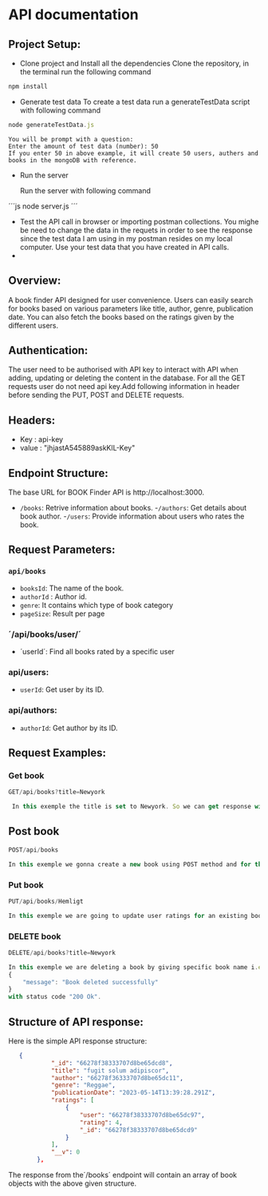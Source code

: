 # API documentation

## Project Setup:
- Clone project and Install all the dependencies
Clone the repository, in the terminal run the following command

```js
npm install
```
- Generate test data
  To create a test data run a generateTestData script with following command
  
```js
node generateTestData.js
```
```
You will be prompt with a question:
Enter the amount of test data (number): 50
If you enter 50 in above example, it will create 50 users, authers and books in the mongoDB with reference.
```
- Run the server
  
  Run the server with following command
  
´´´js
node server.js
´´´
- Test the API call in browser or importing postman collections. You mighe be need to change the data in the requets in order to see the response since the test data I am using in my postman resides on my local computer. Use your test data that you have created in API calls.
- 
## Overview:

A book finder API designed for user convenience. Users can easily search for books based on various parameters like title, author, genre, publication date. You can also fetch the books based on the ratings given by the different users.

## Authentication: 

The user need to be authorised with API key to interact with API when adding, updating or deleting the content in the database. For all the GET requests user do not need api key.Add following information in header before sending the PUT, POST and DELETE requests.

## Headers:

- Key : api-key
- value : "jhjastA545889askKlL-Key"

## Endpoint Structure:

The base URL for BOOK Finder API is http://localhost:3000.

- `/books`: Retrive information about books.
-`/authors`: Get details about book author.
-`/users`: Provide information about users who rates the book.

## Request Parameters:

 ### `api/books`
- `booksId`: The name of the book.
- `authorId` : Author id.
- `genre`: It contains which type of book category
- `pageSize`: Result per page
  
### ´/api/books/user/´
- ´userId´: Find all books rated by a specific user

### api/users:
- `userId`: Get user by its ID.

### api/authors:
- `authorId`: Get author by its ID.


## Request Examples:

### Get book

```js
GET/api/books?title=Newyork

 In this exemple the title is set to Newyork. So we can get response with specific title which we have given. Note that we dont need api-key for get requests.´´´
```

 ## Post book

```js
POST/api/books

In this exemple we gonna create a new book using POST method and for this method we need api-key and we need to set everything in Body.For this request we will get response with status code "201 Created".
```
### Put book

```js
PUT/api/books/Hemligt

In this exemple we are going to update user ratings for an existing book named "Hemligt". So we hit this endpoint which is given above. For this request we need api-key and we need to set new desired ratings in Body. We will get response "200 Ok" with our updated user ratings.
```
### DELETE book

```js
DELETE/api/books?title=Newyork

In this exemple we are deleting a book by giving specific book name i.e "Newyork". We will get following response:
{
    "message": "Book deleted successfully"
}
with status code "200 Ok".
```
## Structure of API response:
Here is the simple API response structure:
```json
   {
            "_id": "66278f38333707d8be65dcd8",
            "title": "fugit solum adipiscor",
            "author": "66278f36333707d8be65dc11",
            "genre": "Reggae",
            "publicationDate": "2023-05-14T13:39:28.291Z",
            "ratings": [
                {
                    "user": "66278f38333707d8be65dc97",
                    "rating": 4,
                    "_id": "66278f38333707d8be65dcd9"
                }
            ],
            "__v": 0
        },
```
The response from the´/books´ endpoint will contain an array of book objects with the above given structure.















